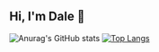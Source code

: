 ## Hi, I'm Dale  👋

![Anurag's GitHub stats](https://github-readme-stats.vercel.app/api?username=eladcrock&show_icons=true)
[![Top Langs](https://github-readme-stats.vercel.app/api/top-langs/?username=eladcrock)](https://github.com/eladcrock/github-readme-stats)


